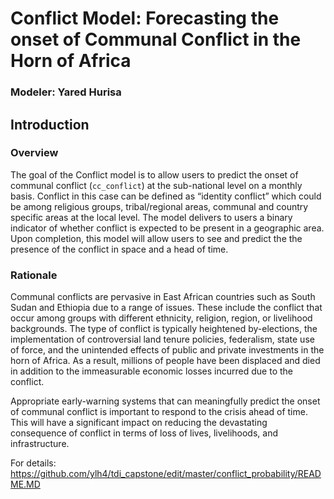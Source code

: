 # Conflict Model: Forecasting the onset of Communal Conflict in the Horn of Africa
### Modeler: Yared Hurisa

## Introduction
### Overview

The goal of the Conflict model is to allow users to predict the onset of communal conflict (`cc_conflict`) at the sub-national level on a monthly basis. Conflict in this case can be defined as “identity conflict” which could be among religious groups, tribal/regional areas, communal and country specific areas at the local level. The model delivers to users a binary indicator of whether conflict is expected to be present in a geographic area. Upon completion, this model will allow users to see and predict the the presence of the conflict in space and a head of time. 

### Rationale

Communal conflicts are pervasive in East African countries such as South Sudan and Ethiopia due to a range of issues. These include the conflict that occur among groups with different ethnicity, religion, region, or livelihood backgrounds. The type of conflict is typically heightened by-elections, the implementation of controversial land tenure policies, federalism,  state use of force, and the unintended effects of public and private investments in the horn of Africa.  As a result, millions of people have been displaced and died in addition to the immeasurable economic losses incurred due to the conflict.

Appropriate early-warning systems that can meaningfully predict the onset of communal conflict is important to respond to the crisis ahead of time. This will have a significant impact on reducing the devastating consequence of conflict in terms of loss of lives, livelihoods, and infrastructure.

For details: https://github.com/ylh4/tdi_capstone/edit/master/conflict_probability/README.MD
